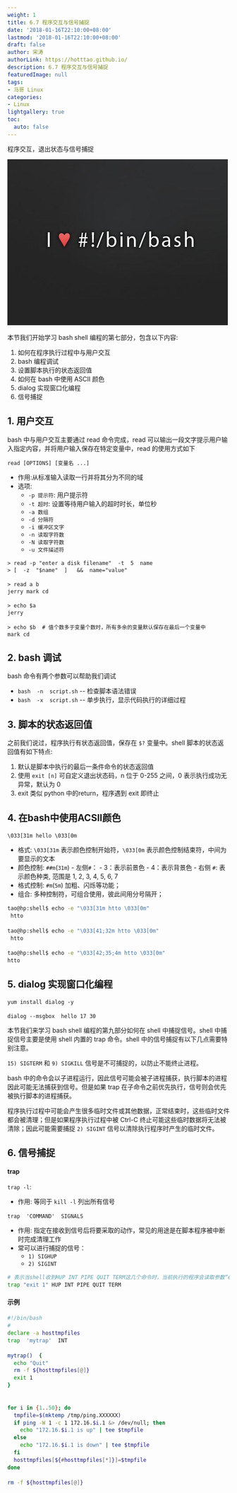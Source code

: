 ```yaml
---
weight: 1
title: 6.7 程序交互与信号捕捉
date: '2018-01-16T22:10:00+08:00'
lastmod: '2018-01-16T22:10:00+08:00'
draft: false
author: 宋涛
authorLink: https://hotttao.github.io/
description: 6.7 程序交互与信号捕捉
featuredImage: null
tags:
- 马哥 Linux
categories:
- Linux
lightgallery: true
toc:
  auto: false
---
```


程序交互，退出状态与信号捕捉

![linux-mt](/images/linux_mt/linux_mt.jpg)
<!-- more -->

本节我们开始学习 bash shell 编程的第七部分，包含以下内容:
1. 如何在程序执行过程中与用户交互
2. bash 编程调试
3. 设置脚本执行的状态返回值
4. 如何在 bash 中使用 ASCII 颜色
5. dialog 实现窗口化编程
6. 信号捕捉


## 1. 用户交互
bash 中与用户交互主要通过 read 命令完成，read 可以输出一段文字提示用户输入指定内容，并将用户输入保存在特定变量中，read 的使用方式如下

`read [OPTIONS] [变量名 ...]`
- 作用:从标准输入读取一行并将其分为不同的域
- 选项:
  - `-p 提示符`: 用户提示符
  - `-t 超时`: 设置等待用户输入的超时时长，单位秒
  - `-a 数组`
  - `-d 分隔符`
  - `-i 缓冲区文字`
  - `-n 读取字符数`
  - `-N 读取字符数`
  - `-u 文件描述符`

```
> read -p "enter a disk filename"  -t  5  name
> [  -z  "$name"  ]   &&  name="value"

> read a b
jerry mark cd

> echo $a
jerry

> echo $b  # 值个数多于变量个数时，所有多余的变量默认保存在最后一个变量中
mark cd
```

## 2. bash 调试
bash 命令有两个参数可以帮助我们调试
- `bash  -n  script.sh`  -- 检查脚本语法错误
- `bash  -x  script.sh`  --  单步执行，显示代码执行的详细过程


## 3. 脚本的状态返回值
之前我们说过，程序执行有状态返回值，保存在 `$?` 变量中。shell 脚本的状态返回值有如下特点:
1. 默认是脚本中执行的最后一条件命令的状态返回值
2. 使用 `exit [n]` 可自定义退出状态码，n 位于 0-255 之间，0 表示执行成功无异常，默认为 0
3. exit 类似 python 中的return，程序遇到 exit 即终止

## 4. 在bash中使用ACSII颜色
`\033[31m hello \033[0m`
- 格式: `\033[31m` 表示颜色控制开始符，`\033[0m` 表示颜色控制结束符，中间为要显示的文本
- 颜色控制: `##m`(`31m`)
		- 左侧`#`：
      - 3：表示前景色
			- 4：表示背景色
		- 右侧 `#`: 表示颜色种类, 范围是 1, 2, 3, 4, 5, 6, 7
- 格式控制: `#m`(`5m`) 加粗、闪烁等功能；
- 组合: 多种控制符，可组合使用，彼此间用分号隔开；

```bash
tao@hp:shell$ echo -e "\033[31m htto \033[0m"
 htto

tao@hp:shell$ echo -e "\033[41;32m htto \033[0m"
 htto

tao@hp:shell$ echo -e "\033[42;35;4m htto \033[0m"
htto
```

## 5. dialog 实现窗口化编程

```
yum install dialog -y

dialog --msgbox  hello 17 30
```

本节我们来学习 bash shell 编程的第九部分如何在 shell 中捕捉信号。shell 中捕捉信号主要是使用 shell 内置的 trap 命令。shell 中的信号捕捉有以下几点需要特别注意。

`15) SIGTERM` 和 `9) SIGKILL` 信号是不可捕捉的，以防止不能终止进程。

bash 中的命令会以子进程运行，因此信号可能会被子进程捕获，执行脚本的进程因此可能无法捕获到信号。但是如果 trap 在子命令之前优先执行，信号则会优先被执行脚本的进程捕获。

程序执行过程中可能会产生很多临时文件或其他数据，正常结束时，这些临时文件都会被清理；但是如果程序执行过程中被 Ctrl-C 终止可能这些临时数据将无法被清除；因此可能需要捕捉 `2) SIGINT` 信号以清除执行程序时产生的临时文件。

## 6. 信号捕捉
#### trap
`trap -l`:
- 作用: 等同于 `kill -l` 列出所有信号

`trap  'COMMAND'  SIGNALS`
- 作用: 指定在接收到信号后将要采取的动作，常见的用途是在脚本程序被中断时完成清理工作
- 常可以进行捕捉的信号：
  - `1) SIGHUP`
  - `2) SIGINT`

```bash
# 表示当shell收到HUP INT PIPE QUIT TERM这几个命令时，当前执行的程序会读取参数“exit 1”，并将它作为命令执行。
trap "exit 1" HUP INT PIPE QUIT TERM
```

#### 示例
```bash
#!/bin/bash
#
declare -a hosttmpfiles
trap  'mytrap'  INT

mytrap()  {
  echo "Quit"
  rm -f ${hosttmpfiles[@]}
  exit 1
}


for i in {1..50}; do
  tmpfile=$(mktemp /tmp/ping.XXXXXX)
  if ping -W 1 -c 1 172.16.$i.1 &> /dev/null; then
    echo "172.16.$i.1 is up" | tee $tmpfile
  else
    echo "172.16.$i.1 is down" | tee $tmpfile
  fi
  hosttmpfiles[${#hosttmpfiles[*]}]=$tmpfile
done

rm -f ${hosttmpfiles[@]}
```
